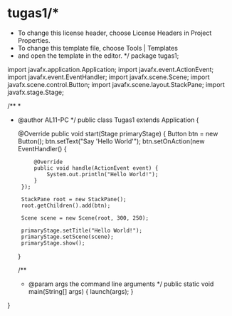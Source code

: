 # tugas1/*
 * To change this license header, choose License Headers in Project Properties.
 * To change this template file, choose Tools | Templates
 * and open the template in the editor.
 */
package tugas1;

import javafx.application.Application;
import javafx.event.ActionEvent;
import javafx.event.EventHandler;
import javafx.scene.Scene;
import javafx.scene.control.Button;
import javafx.scene.layout.StackPane;
import javafx.stage.Stage;

/**
 *
 * @author AL11-PC
 */
public class Tugas1 extends Application {
    
    @Override
    public void start(Stage primaryStage) {
        Button btn = new Button();
        btn.setText("Say 'Hello World'");
        btn.setOnAction(new EventHandler<ActionEvent>() {
            
            @Override
            public void handle(ActionEvent event) {
                System.out.println("Hello World!");
            }
        });
        
        StackPane root = new StackPane();
        root.getChildren().add(btn);
        
        Scene scene = new Scene(root, 300, 250);
        
        primaryStage.setTitle("Hello World!");
        primaryStage.setScene(scene);
        primaryStage.show();
    }

    /**
     * @param args the command line arguments
     */
    public static void main(String[] args) {
        launch(args);
    }
    
}
